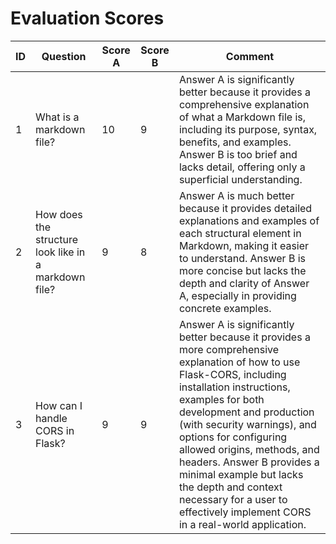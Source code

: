 # Evaluation Scores

| ID | Question | Score A | Score B | Comment |
|----|----------|---------|---------|---------|
| 1 | What is a markdown file? | 10 | 9 | Answer A is significantly better because it provides a comprehensive explanation of what a Markdown file is, including its purpose, syntax, benefits, and examples. Answer B is too brief and lacks detail, offering only a superficial understanding. |
| 2 | How does the structure look like in a markdown file? | 9 | 8 | Answer A is much better because it provides detailed explanations and examples of each structural element in Markdown, making it easier to understand. Answer B is more concise but lacks the depth and clarity of Answer A, especially in providing concrete examples. |
| 3 | How can I handle CORS in Flask? | 9 | 9 | Answer A is significantly better because it provides a more comprehensive explanation of how to use Flask-CORS, including installation instructions, examples for both development and production (with security warnings), and options for configuring allowed origins, methods, and headers. Answer B provides a minimal example but lacks the depth and context necessary for a user to effectively implement CORS in a real-world application. |